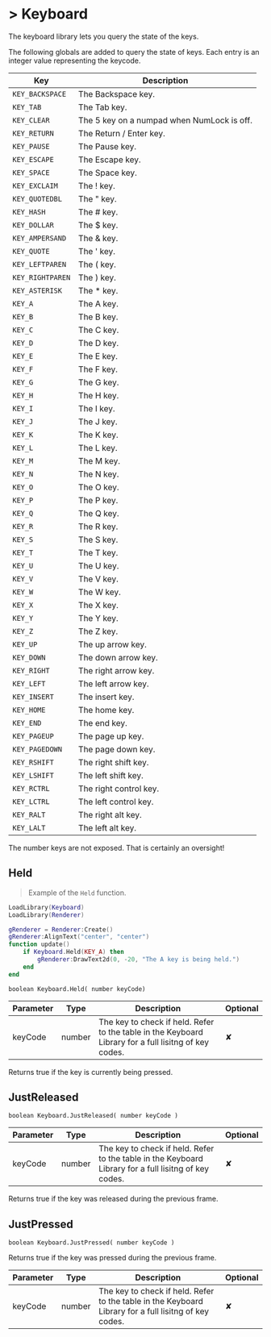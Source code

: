 # > Keyboard

The keyboard library lets you query the state of the keys.

The following globals are added to query the state of keys. Each entry is an integer value representing the keycode.

Key | Description
--- | -----------
`KEY_BACKSPACE` | The Backspace key.
`KEY_TAB` | The Tab key.
`KEY_CLEAR` | The 5 key on a numpad when NumLock is off.
`KEY_RETURN` | The Return / Enter key.
`KEY_PAUSE` | The Pause key.
`KEY_ESCAPE` | The Escape key.
`KEY_SPACE` | The Space key.
`KEY_EXCLAIM` | The ! key.
`KEY_QUOTEDBL` | The &quot; key.
`KEY_HASH` | The # key.
`KEY_DOLLAR` | The $ key.
`KEY_AMPERSAND` | The & key.
`KEY_QUOTE` | The ' key.
`KEY_LEFTPAREN` | The ( key.
`KEY_RIGHTPAREN` | The ) key.
`KEY_ASTERISK` | The * key.
`KEY_A` | The A key.
`KEY_B` | The B key.
`KEY_C` | The C key.
`KEY_D` | The D key.
`KEY_E` | The E key.
`KEY_F` | The F key.
`KEY_G` | The G key.
`KEY_H` | The H key.
`KEY_I` | The I key.
`KEY_J` | The J key.
`KEY_K` | The K key.
`KEY_L` | The L key.
`KEY_M` | The M key.
`KEY_N` | The N key.
`KEY_O` | The O key.
`KEY_P` | The P key.
`KEY_Q` | The Q key.
`KEY_R` | The R key.
`KEY_S` | The S key.
`KEY_T` | The T key.
`KEY_U` | The U key.
`KEY_V` | The V key.
`KEY_W` | The W key.
`KEY_X` | The X key.
`KEY_Y` | The Y key.
`KEY_Z` | The Z key.
`KEY_UP` | The up arrow key.
`KEY_DOWN` | The down arrow key.
`KEY_RIGHT` | The right arrow key.
`KEY_LEFT` | The left arrow key.
`KEY_INSERT` | The insert key.
`KEY_HOME` | The home key.
`KEY_END` | The end key.
`KEY_PAGEUP` | The page up key.
`KEY_PAGEDOWN` | The page down key.
`KEY_RSHIFT` | The right shift key.
`KEY_LSHIFT` | The left shift key.
`KEY_RCTRL` | The right control key.
`KEY_LCTRL` | The left control key.
`KEY_RALT` | The right alt key.
`KEY_LALT` | The left alt key.

<aside class="warning">The number keys are not exposed. That is certainly an oversight!</aside>

## Held

> Example of the `Held` function.

```lua
LoadLibrary(Keyboard)
LoadLibrary(Renderer)

gRenderer = Renderer:Create()
gRenderer:AlignText("center", "center")
function update()
    if Keyboard.Held(KEY_A) then
        gRenderer:DrawText2d(0, -20, "The A key is being held.")
    end
end
```

`boolean Keyboard.Held( number keyCode)`

Parameter |  Type | Description | Optional
--------- | ------- | ---- | ----
keyCode  | number | The key to check if held. Refer to the table in the Keyboard Library for a full lisitng of key codes. | ✘

Returns true if the key is currently being pressed.

## JustReleased

`boolean Keyboard.JustReleased( number keyCode )`

Parameter |  Type | Description | Optional
--------- | ------- | ---- | ----
keyCode  | number | The key to check if held. Refer to the table in the Keyboard Library for a full lisitng of key codes. | ✘

Returns true if the key was released during the previous frame.

## JustPressed

`boolean Keyboard.JustPressed( number keyCode )`

Returns true if the key was pressed during the previous frame.

Parameter |  Type | Description | Optional
--------- | ------- | ---- | ----
keyCode  | number | The key to check if held. Refer to the table in the Keyboard Library for a full lisitng of key codes. | ✘

